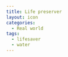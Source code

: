 ```yaml
---
title: Life preserver
layout: icon
categories:
  - Real world
tags:
  - lifesaver
  - water
---
```


